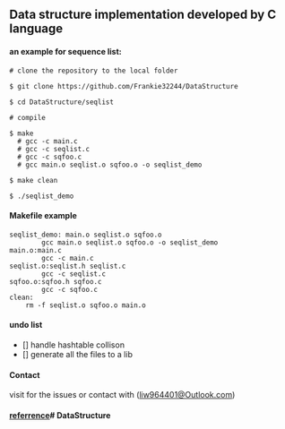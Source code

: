 ## Data structure implementation developed by C language

#### an example for sequence list:
```linux
# clone the repository to the local folder

$ git clone https://github.com/Frankie32244/DataStructure

$ cd DataStructure/seqlist

# compile

$ make
  # gcc -c main.c 
  # gcc -c seqlist.c
  # gcc -c sqfoo.c
  # gcc main.o seqlist.o sqfoo.o -o seqlist_demo

$ make clean

$ ./seqlist_demo
```

#### Makefile example
```linux
seqlist_demo: main.o seqlist.o sqfoo.o
		gcc main.o seqlist.o sqfoo.o -o seqlist_demo
main.o:main.c
		gcc -c main.c 
seqlist.o:seqlist.h seqlist.c
		gcc -c seqlist.c
sqfoo.o:sqfoo.h sqfoo.c
		gcc -c sqfoo.c
clean:
	rm -f seqlist.o sqfoo.o main.o
```


#### undo list
- [] handle hashtable collison
- [] generate all the files to a lib 
#### Contact 

visit for the issues or contact with (liw964401@Outlook.com)

#### [referrence](https://blog.csdn.net/lady_killer9/article/details/82695770)# DataStructure
